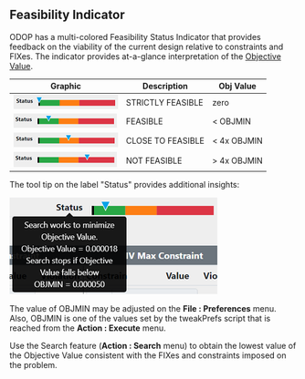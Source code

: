 ## Feasibility Indicator

ODOP has a multi-colored Feasibility Status Indicator that provides feedback on the 
viability of the current design relative to constraints and FIXes. 
The indicator provides at-a-glance interpretation of the [Objective Value](terminology#obj).
 
 Graphic | Description | Obj Value
 --- | --- | ---  
 ![StrictlyFeasible](./png/FI_StrictlyFeasible2.png "FI StrictlyFeasible") | STRICTLY FEASIBLE | zero    
 ![Feasible](./png/FI_Feasible2.png "FI Feasible") | FEASIBLE | < OBJMIN  
 ![Close To Feasible](./png/FI_CloseToFeasible2.png "FI Feasible") | CLOSE TO FEASIBLE | < 4x OBJMIN  
 ![Not Feasible](./png/FI_NotFeasible2.png "FI Feasible") | NOT FEASIBLE | > 4x OBJMIN  
 
 The tool tip on the label "Status" provides additional insights: 
 
![Tool Tip](./png/FI_ToolTip2.png "FI Tool Tip")
 
 The value of OBJMIN may be adjusted on the <b>File : Preferences</b> menu.
 Also, OBJMIN is one of the values set by the tweakPrefs script that is reached from the <b>Action : Execute</b> menu.
 
 Use the Search feature (<b>Action : Search</b> menu) to obtain the lowest value of the Objective Value 
 consistent with the FIXes and constraints imposed on the problem.
 
 